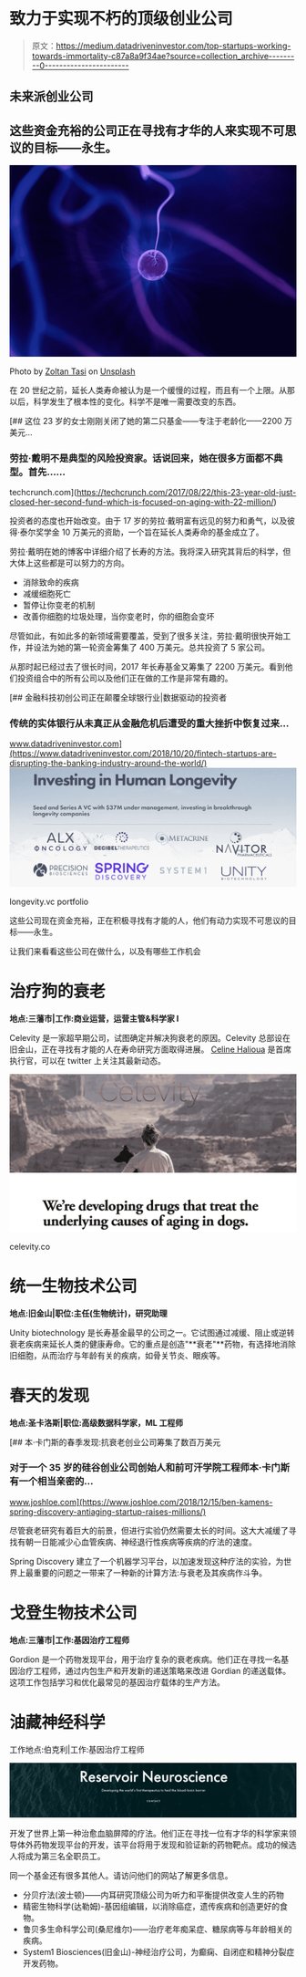 # 致力于实现不朽的顶级创业公司

> 原文：<https://medium.datadriveninvestor.com/top-startups-working-towards-immortality-c87a8a9f34ae?source=collection_archive---------0----------------------->

## 未来派创业公司

## 这些资金充裕的公司正在寻找有才华的人来实现不可思议的目标——永生。

![](img/bf912dc2d96f8c93da661a9e3c974fa7.png)

Photo by [Zoltan Tasi](https://unsplash.com/@zoltantasi?utm_source=medium&utm_medium=referral) on [Unsplash](https://unsplash.com?utm_source=medium&utm_medium=referral)

在 20 世纪之前，延长人类寿命被认为是一个缓慢的过程，而且有一个上限。从那以后，科学发生了根本性的变化。科学不是唯一需要改变的东西。

[](https://techcrunch.com/2017/08/22/this-23-year-old-just-closed-her-second-fund-which-is-focused-on-aging-with-22-million/) [## 这位 23 岁的女士刚刚关闭了她的第二只基金——专注于老龄化——2200 万美元…

### 劳拉·戴明不是典型的风险投资家。话说回来，她在很多方面都不典型。首先……

techcrunch.com](https://techcrunch.com/2017/08/22/this-23-year-old-just-closed-her-second-fund-which-is-focused-on-aging-with-22-million/) 

投资者的态度也开始改变。由于 17 岁的劳拉·戴明富有远见的努力和勇气，以及彼得·泰尔奖学金 10 万美元的资助，一个旨在延长人类寿命的基金成立了。

劳拉·戴明在她的博客中详细介绍了长寿的方法。我将深入研究其背后的科学，但大体上这些都是可以努力的方向。

*   消除致命的疾病
*   减缓细胞死亡
*   暂停让你变老的机制
*   改善你细胞的垃圾处理，当你变老时，你的细胞会变坏

尽管如此，有如此多的新领域需要覆盖，受到了很多关注，劳拉·戴明很快开始工作，并设法为她的第一轮资金筹集了 400 万美元。总共投资了 5 家公司。

从那时起已经过去了很长时间，2017 年长寿基金又筹集了 2200 万美元。看到他们投资组合中的所有公司以及他们正在做的工作是非常有趣的。

[](https://www.datadriveninvestor.com/2018/10/20/fintech-startups-are-disrupting-the-banking-industry-around-the-world/) [## 金融科技初创公司正在颠覆全球银行业|数据驱动的投资者

### 传统的实体银行从未真正从金融危机后遭受的重大挫折中恢复过来…

www.datadriveninvestor.com](https://www.datadriveninvestor.com/2018/10/20/fintech-startups-are-disrupting-the-banking-industry-around-the-world/) ![](img/fc896d9167f83b8d93f0621da6ed95e4.png)

longevity.vc portfolio

这些公司现在资金充裕，正在积极寻找有才能的人，他们有动力实现不可思议的目标——永生。

让我们来看看这些公司在做什么，以及有哪些工作机会

# 治疗狗的衰老

**地点:三藩市|工作:商业运营，运营主管&科学家 I**

Celevity 是一家超早期公司，试图确定并解决狗衰老的原因。Celevity 总部设在旧金山，正在寻找有才能的人在寿命研究方面取得进展。 [Celine Halioua](https://medium.com/u/65bf8b3fa950?source=post_page-----c87a8a9f34ae--------------------------------) 是首席执行官，可以在 twitter 上关注其最新动态。

![](img/b1fdc137d5df8008d45d1f9a66aca8c7.png)

celevity.co

# 统一生物技术公司

**地点:旧金山|职位:主任(生物统计)，研究助理**

Unity biotechnology 是长寿基金最早的公司之一。它试图通过减缓、阻止或逆转衰老疾病来延长人类的健康寿命。它的重点是创造"**衰老"**药物，有选择地消除旧细胞，从而治疗与年龄有关的疾病，如骨关节炎、眼疾等。

# 春天的发现

**地点:圣卡洛斯|职位:高级数据科学家，ML 工程师**

[](https://www.joshloe.com/2018/12/15/ben-kamens-spring-discovery-antiaging-startup-raises-millions/) [## 本·卡门斯的春季发现:抗衰老创业公司筹集了数百万美元

### 对于一个 35 岁的硅谷创业公司创始人和前可汗学院工程师本·卡门斯有一个相当亲密的…

www.joshloe.com](https://www.joshloe.com/2018/12/15/ben-kamens-spring-discovery-antiaging-startup-raises-millions/) 

尽管衰老研究有着巨大的前景，但进行实验仍然需要太长的时间。这大大减缓了寻找有朝一日能减少心血管疾病、神经退行性疾病等疾病的疗法的速度。

Spring Discovery 建立了一个机器学习平台，以加速发现这种疗法的实验，为世界上最重要的问题之一带来了一种新的计算方法:与衰老及其疾病作斗争。

# 戈登生物技术公司

**地点:三藩市|工作:基因治疗工程师**

Gordion 是一个药物发现平台，用于治疗复杂的衰老疾病。他们正在寻找一名基因治疗工程师，通过内包生产和开发新的递送策略来改进 Gordian 的递送载体。这项工作包括学习和优化最常见的基因治疗载体的生产方法。

# 油藏神经科学

工作地点:伯克利|工作:基因治疗工程师

![](img/f3e21e1fb9a724014d6946cb0bc907dd.png)

开发了世界上第一种治愈血脑屏障的疗法。他们正在寻找一位有才华的科学家来领导体外药物发现平台的开发，该平台将用于发现和验证新的药物靶点。成功的候选人将成为第三名全职员工。

同一个基金还有很多其他人。请访问他们的网站了解更多信息。

*   分贝疗法(波士顿)——内耳研究顶级公司为听力和平衡提供改变人生的药物
*   精密生物科学(达勒姆)-基因组编辑，以消除癌症，遗传疾病和创造更好的食物。
*   鲁贝多生命科学公司(桑尼维尔)——治疗老年痴呆症、糖尿病等与年龄相关的疾病。
*   System1 Biosciences(旧金山)-神经治疗公司，为癫痫、自闭症和精神分裂症开发药物。